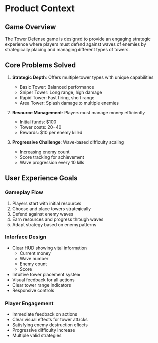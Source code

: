 # Product Context

## Game Overview
The Tower Defense game is designed to provide an engaging strategic experience where players must defend against waves of enemies by strategically placing and managing different types of towers.

## Core Problems Solved
1. **Strategic Depth**: Offers multiple tower types with unique capabilities
   - Basic Tower: Balanced performance
   - Sniper Tower: Long range, high damage
   - Rapid Tower: Fast firing, short range
   - Area Tower: Splash damage to multiple enemies

2. **Resource Management**: Players must manage money efficiently
   - Initial funds: $100
   - Tower costs: $20-$40
   - Rewards: $10 per enemy killed

3. **Progressive Challenge**: Wave-based difficulty scaling
   - Increasing enemy count
   - Score tracking for achievement
   - Wave progression every 10 kills

## User Experience Goals

### Gameplay Flow
1. Players start with initial resources
2. Choose and place towers strategically
3. Defend against enemy waves
4. Earn resources and progress through waves
5. Adapt strategy based on enemy patterns

### Interface Design
- Clear HUD showing vital information
  - Current money
  - Wave number
  - Enemy count
  - Score
- Intuitive tower placement system
- Visual feedback for all actions
- Clear tower range indicators
- Responsive controls

### Player Engagement
- Immediate feedback on actions
- Clear visual effects for tower attacks
- Satisfying enemy destruction effects
- Progressive difficulty increase
- Multiple valid strategies 